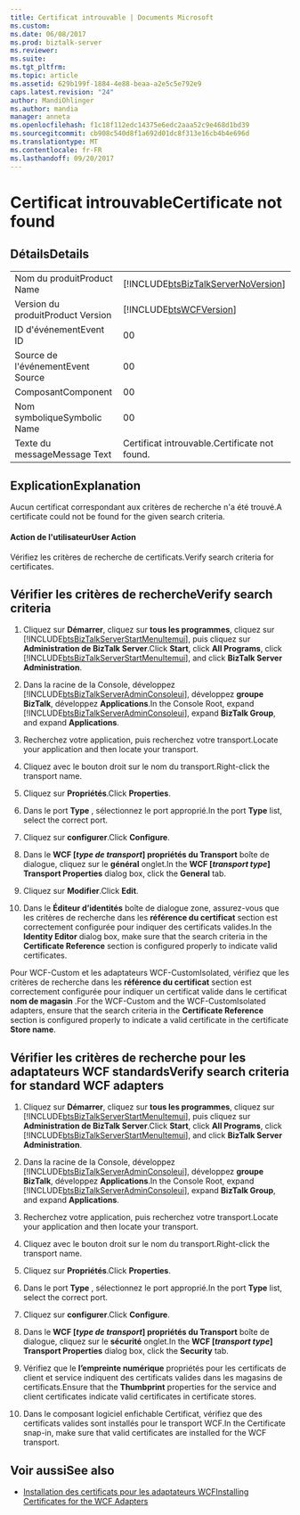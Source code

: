 ```yaml
---
title: Certificat introuvable | Documents Microsoft
ms.custom: 
ms.date: 06/08/2017
ms.prod: biztalk-server
ms.reviewer: 
ms.suite: 
ms.tgt_pltfrm: 
ms.topic: article
ms.assetid: 629b199f-1884-4e88-beaa-a2e5c5e792e9
caps.latest.revision: "24"
author: MandiOhlinger
ms.author: mandia
manager: anneta
ms.openlocfilehash: f1c18f112edc14375e6edc2aaa52c9e468d1bd39
ms.sourcegitcommit: cb908c540d8f1a692d01dc8f313e16cb4b4e696d
ms.translationtype: MT
ms.contentlocale: fr-FR
ms.lasthandoff: 09/20/2017
---
```

# <a name="certificate-not-found"></a><span data-ttu-id="e7281-102">Certificat introuvable</span><span class="sxs-lookup"><span data-stu-id="e7281-102">Certificate not found</span></span>
## <a name="details"></a><span data-ttu-id="e7281-103">Détails</span><span class="sxs-lookup"><span data-stu-id="e7281-103">Details</span></span>  
  
|||  
|-|-|  
|<span data-ttu-id="e7281-104">Nom du produit</span><span class="sxs-lookup"><span data-stu-id="e7281-104">Product Name</span></span>|[!INCLUDE[btsBizTalkServerNoVersion](../includes/btsbiztalkservernoversion-md.md)]|  
|<span data-ttu-id="e7281-105">Version du produit</span><span class="sxs-lookup"><span data-stu-id="e7281-105">Product Version</span></span>|[!INCLUDE[btsWCFVersion](../includes/btswcfversion-md.md)]|  
|<span data-ttu-id="e7281-106">ID d'événement</span><span class="sxs-lookup"><span data-stu-id="e7281-106">Event ID</span></span>|<span data-ttu-id="e7281-107">0</span><span class="sxs-lookup"><span data-stu-id="e7281-107">0</span></span>|  
|<span data-ttu-id="e7281-108">Source de l'événement</span><span class="sxs-lookup"><span data-stu-id="e7281-108">Event Source</span></span>|<span data-ttu-id="e7281-109">0</span><span class="sxs-lookup"><span data-stu-id="e7281-109">0</span></span>|  
|<span data-ttu-id="e7281-110">Composant</span><span class="sxs-lookup"><span data-stu-id="e7281-110">Component</span></span>|<span data-ttu-id="e7281-111">0</span><span class="sxs-lookup"><span data-stu-id="e7281-111">0</span></span>|  
|<span data-ttu-id="e7281-112">Nom symbolique</span><span class="sxs-lookup"><span data-stu-id="e7281-112">Symbolic Name</span></span>|<span data-ttu-id="e7281-113">0</span><span class="sxs-lookup"><span data-stu-id="e7281-113">0</span></span>|  
|<span data-ttu-id="e7281-114">Texte du message</span><span class="sxs-lookup"><span data-stu-id="e7281-114">Message Text</span></span>|<span data-ttu-id="e7281-115">Certificat introuvable.</span><span class="sxs-lookup"><span data-stu-id="e7281-115">Certificate not found.</span></span>|  
  
## <a name="explanation"></a><span data-ttu-id="e7281-116">Explication</span><span class="sxs-lookup"><span data-stu-id="e7281-116">Explanation</span></span>  
 <span data-ttu-id="e7281-117">Aucun certificat correspondant aux critères de recherche n'a été trouvé.</span><span class="sxs-lookup"><span data-stu-id="e7281-117">A certificate could not be found for the given search criteria.</span></span>  

#### <a name="user-action"></a><span data-ttu-id="e7281-118">Action de l'utilisateur</span><span class="sxs-lookup"><span data-stu-id="e7281-118">User Action</span></span>
<span data-ttu-id="e7281-119">Vérifiez les critères de recherche de certificats.</span><span class="sxs-lookup"><span data-stu-id="e7281-119">Verify search criteria for certificates.</span></span> 
  
## <a name="verify-search-criteria"></a><span data-ttu-id="e7281-120">Vérifier les critères de recherche</span><span class="sxs-lookup"><span data-stu-id="e7281-120">Verify search criteria</span></span>  
  
1.  <span data-ttu-id="e7281-121">Cliquez sur **Démarrer**, cliquez sur **tous les programmes**, cliquez sur [!INCLUDE[btsBizTalkServerStartMenuItemui](../includes/btsbiztalkserverstartmenuitemui-md.md)], puis cliquez sur **Administration de BizTalk Server**.</span><span class="sxs-lookup"><span data-stu-id="e7281-121">Click **Start**, click **All Programs**, click [!INCLUDE[btsBizTalkServerStartMenuItemui](../includes/btsbiztalkserverstartmenuitemui-md.md)], and click **BizTalk Server Administration**.</span></span>  
  
2.  <span data-ttu-id="e7281-122">Dans la racine de la Console, développez [!INCLUDE[btsBizTalkServerAdminConsoleui](../includes/btsbiztalkserveradminconsoleui-md.md)], développez **groupe BizTalk**, développez **Applications**.</span><span class="sxs-lookup"><span data-stu-id="e7281-122">In the Console Root, expand [!INCLUDE[btsBizTalkServerAdminConsoleui](../includes/btsbiztalkserveradminconsoleui-md.md)], expand **BizTalk Group**, and expand  **Applications**.</span></span>  
  
3.  <span data-ttu-id="e7281-123">Recherchez votre application, puis recherchez votre transport.</span><span class="sxs-lookup"><span data-stu-id="e7281-123">Locate your application and then locate your transport.</span></span>  
  
4.  <span data-ttu-id="e7281-124">Cliquez avec le bouton droit sur le nom du transport.</span><span class="sxs-lookup"><span data-stu-id="e7281-124">Right-click the transport name.</span></span>  
  
5.  <span data-ttu-id="e7281-125">Cliquez sur **Propriétés**.</span><span class="sxs-lookup"><span data-stu-id="e7281-125">Click **Properties**.</span></span>  
  
6.  <span data-ttu-id="e7281-126">Dans le port **Type** , sélectionnez le port approprié.</span><span class="sxs-lookup"><span data-stu-id="e7281-126">In the port **Type** list, select the correct port.</span></span>  
  
7.  <span data-ttu-id="e7281-127">Cliquez sur **configurer**.</span><span class="sxs-lookup"><span data-stu-id="e7281-127">Click **Configure**.</span></span>  
  
8.  <span data-ttu-id="e7281-128">Dans le **WCF [***type de transport***] propriétés du Transport** boîte de dialogue, cliquez sur le **général** onglet.</span><span class="sxs-lookup"><span data-stu-id="e7281-128">In the **WCF [***transport type***] Transport Properties** dialog box, click the **General** tab.</span></span>  
  
9. <span data-ttu-id="e7281-129">Cliquez sur **Modifier**.</span><span class="sxs-lookup"><span data-stu-id="e7281-129">Click **Edit**.</span></span>  
  
10. <span data-ttu-id="e7281-130">Dans le **Éditeur d’identités** boîte de dialogue zone, assurez-vous que les critères de recherche dans les **référence du certificat** section est correctement configurée pour indiquer des certificats valides.</span><span class="sxs-lookup"><span data-stu-id="e7281-130">In the **Identity Editor** dialog box, make sure that the search criteria in the **Certificate Reference** section is configured properly to indicate valid certificates.</span></span>  
  
 <span data-ttu-id="e7281-131">Pour WCF-Custom et les adaptateurs WCF-CustomIsolated, vérifiez que les critères de recherche dans les **référence du certificat** section est correctement configurée pour indiquer un certificat valide dans le certificat **nom de magasin** .</span><span class="sxs-lookup"><span data-stu-id="e7281-131">For the WCF-Custom and the WCF-CustomIsolated adapters, ensure that the search criteria in the **Certificate Reference** section is configured properly to indicate a valid certificate in the certificate **Store name**.</span></span>  
  
## <a name="verify-search-criteria-for-standard-wcf-adapters"></a><span data-ttu-id="e7281-132">Vérifier les critères de recherche pour les adaptateurs WCF standards</span><span class="sxs-lookup"><span data-stu-id="e7281-132">Verify search criteria for standard WCF adapters</span></span>  
  
1.  <span data-ttu-id="e7281-133">Cliquez sur **Démarrer**, cliquez sur **tous les programmes**, cliquez sur [!INCLUDE[btsBizTalkServerStartMenuItemui](../includes/btsbiztalkserverstartmenuitemui-md.md)], puis cliquez sur **Administration de BizTalk Server**.</span><span class="sxs-lookup"><span data-stu-id="e7281-133">Click **Start**, click **All Programs**, click [!INCLUDE[btsBizTalkServerStartMenuItemui](../includes/btsbiztalkserverstartmenuitemui-md.md)], and click **BizTalk Server Administration**.</span></span>  
  
2.  <span data-ttu-id="e7281-134">Dans la racine de la Console, développez [!INCLUDE[btsBizTalkServerAdminConsoleui](../includes/btsbiztalkserveradminconsoleui-md.md)], développez **groupe BizTalk**, développez **Applications**.</span><span class="sxs-lookup"><span data-stu-id="e7281-134">In the Console Root, expand [!INCLUDE[btsBizTalkServerAdminConsoleui](../includes/btsbiztalkserveradminconsoleui-md.md)], expand **BizTalk Group**, and expand **Applications**.</span></span>  
  
3.  <span data-ttu-id="e7281-135">Recherchez votre application, puis recherchez votre transport.</span><span class="sxs-lookup"><span data-stu-id="e7281-135">Locate your application and then locate your transport.</span></span>  
  
4.  <span data-ttu-id="e7281-136">Cliquez avec le bouton droit sur le nom du transport.</span><span class="sxs-lookup"><span data-stu-id="e7281-136">Right-click the transport name.</span></span>  
  
5.  <span data-ttu-id="e7281-137">Cliquez sur **Propriétés**.</span><span class="sxs-lookup"><span data-stu-id="e7281-137">Click **Properties**.</span></span>  
  
6.  <span data-ttu-id="e7281-138">Dans le port **Type** , sélectionnez le port approprié.</span><span class="sxs-lookup"><span data-stu-id="e7281-138">In the port **Type** list, select the correct port.</span></span>  
  
7.  <span data-ttu-id="e7281-139">Cliquez sur **configurer**.</span><span class="sxs-lookup"><span data-stu-id="e7281-139">Click **Configure**.</span></span>  
  
8.  <span data-ttu-id="e7281-140">Dans le **WCF [***type de transport***] propriétés du Transport** boîte de dialogue, cliquez sur le **sécurité** onglet.</span><span class="sxs-lookup"><span data-stu-id="e7281-140">In the **WCF [***transport type***] Transport Properties** dialog box, click the **Security** tab.</span></span>  
  
9. <span data-ttu-id="e7281-141">Vérifiez que le **l’empreinte numérique** propriétés pour les certificats de client et service indiquent des certificats valides dans les magasins de certificats.</span><span class="sxs-lookup"><span data-stu-id="e7281-141">Ensure that the **Thumbprint** properties for the service and client certificates indicate valid certificates in certificate stores.</span></span>  
  
10. <span data-ttu-id="e7281-142">Dans le composant logiciel enfichable Certificat, vérifiez que des certificats valides sont installés pour le transport WCF.</span><span class="sxs-lookup"><span data-stu-id="e7281-142">In the Certificate snap-in, make sure that valid certificates are installed for the WCF transport.</span></span>  

## <a name="see-also"></a><span data-ttu-id="e7281-143">Voir aussi</span><span class="sxs-lookup"><span data-stu-id="e7281-143">See also</span></span> 
  
-   [<span data-ttu-id="e7281-144">Installation des certificats pour les adaptateurs WCF</span><span class="sxs-lookup"><span data-stu-id="e7281-144">Installing Certificates for the WCF Adapters</span></span>](../core/installing-certificates-for-the-wcf-adapters.md)  
  
